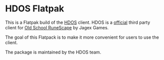 # HDOS Flatpak

This is a Flatpak build of the [HDOS][hdos-site] client.
HDOS is a [official][approval-site] third party client for [Old School RuneScape][osrs-site] by Jagex Games.

[hdos-site]: https://hdos.dev/
[osrs-site]: https://oldschool.runescape.com/
[approval-site]: https://secure.runescape.com/m=news/third-party-clients-update?oldschool=1

The goal of this Flatpack is to make it more convenient for users to use the client.

The package is maintained by the HDOS team.
